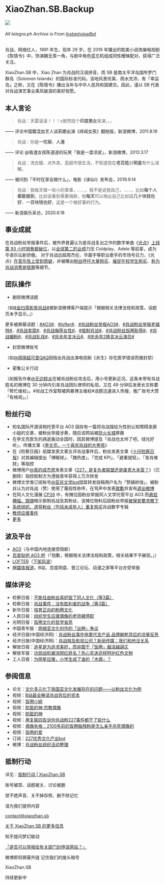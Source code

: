 #  XiaoZhan.SB.Backup

![](https://xiaozhan.sb/logo.png)<br>
###### All telegra.ph Archive is From [InstantviewBot](https://t.me/CorsaBot) 

肖战，网络红人，1991 年生，现年 29 岁。在 2019 年播出的耽美小说改编电视剧《陈情令》中，饰演魏无羡一角，与剧中角色蓝忘机组成同性暧昧配对，获得广泛关注。

XiaoZhan.SB 中，Xiao Zhan 为肖战的汉语拼音，而 SB 是南太平洋岛国所罗门群岛（Solomon Islands）的国际标准代码。该地风景优美、雨水充沛，有「幸运岛」之称，又在《陈情令》播出当年与中华人民共和国建交。因此，谨以 SB 代表对肖战演艺事业乘风破浪的美好祝愿。

## 本人言论

> 肖战：天雷滚滚！！！s居然找个**印度黑女**来演，，，

—— 评论中国籍混血艺人谈莉娜出演《绯闻女孩》翻拍版，新浪微博，2011.8.19

> 肖战：你是**一坨屎**，**人渣**

—— 评论 @吸渣女孩陈道道的玩笑「我是一盘凉皮」，新浪微博，2013.3.17

> 肖战：洗衣服、点外卖、逛超市很生活，不知道现在**老百姓**对**明星**有什么误解。

—— 被问到「平时在家会做什么」，电影《诛仙I》发布会，2019.9.14

> 肖战：我每天做一些小的善事，……，我不是说我自己，……，比如**每个人都能做到**，比如说看到需要捐款，他**每天**可以捐出自己比如说**几十块钱也好**、**一百块钱也好**，这是一个做好事的行为。

—— 新浪娱乐采访，2020.6.18

## 事业成就

在肖战粉丝举报事件后，被外界普遍认为是肖战复出之作的数字单曲《[光点](https://i.y.qq.com/v8/playsong.html?songid=260388219)》[上线第 93 小时销售额破亿](https://telegra.ph/%E5%8D%8E%E8%AF%AD%E9%9F%B3%E4%B9%90%E5%8E%86%E5%8F%B2%E7%AC%AC%E4%B8%80%E8%82%96%E6%88%98%E6%96%B0%E6%AD%8C%E5%85%89%E7%82%B9%E9%94%80%E5%94%AE%E9%A2%9D%E8%BF%87%E4%BA%BF-07-23)，以[全球第二的业绩](https://en.wikipedia.org/wiki/List_of_best-selling_singles#15_million_digital_copies_or_more)力压 Coldplay、Adele 等前辈，成为华语乐坛新骄傲。
对于肖战远超周杰伦、华晨宇等职业歌手的市场号召力，《光点》[在音乐性上受到质疑](https://telegra.ph/%E8%82%96%E6%88%98%E5%85%89%E7%82%B9%E9%94%80%E9%87%8F%E6%9A%B4%E6%B6%A8%E5%92%8C%E8%AF%84%E5%88%86%E6%9A%B4%E8%B7%8C%E7%9A%84%E8%83%8C%E5%90%8E%E8%BF%99%E6%98%AF%E4%B8%80%E5%9C%BA%E6%83%85%E7%BB%AA%E5%8C%96%E7%9A%84%E5%8D%9A%E5%BC%88-07-27)，并被曝出[粉丝呼吁大量购买](https://telegra.ph/%E8%82%96%E6%88%98%E6%96%B0%E6%AD%8C%E7%83%AD%E5%8D%967500%E4%B8%87%E5%8D%B4%E6%83%B9%E4%BA%89%E8%AE%AE%E8%A2%AB%E7%88%86%E5%A4%A7%E7%B2%89%E5%BC%BA%E9%94%80%E4%BA%BA%E4%BA%BA%E6%9C%80%E5%B0%91105%E5%BC%A0%E5%B7%A5%E4%BD%9C%E5%AE%A4%E5%91%BC%E5%90%81%E7%90%86%E6%80%A7%E8%B4%AD%E4%B9%B0-%E4%B8%8A%E6%B8%B8%E6%96%B0%E9%97%BB-%E6%B1%87%E8%81%9A%E5%90%91%E4%B8%8A%E7%9A%84%E5%8A%9B%E9%87%8F-07-27)、[催促在校学生购买](https://www.zhihu.com/question/390436167/answer/1180312462)、[称为肖战消费是赎罪](https://telegra.ph/%E8%B5%8E%E7%BD%AA%E5%BC%8F%E8%BF%BD%E6%98%9F%E6%99%92%E8%AE%A2%E5%8D%95%E8%B5%8E%E7%BD%AA%E5%88%B8%E8%BF%BD%E6%98%9F%E4%B8%8D%E6%98%AF%E9%82%AA%E6%95%99%E8%AF%B7%E5%87%80%E5%8C%96%E7%B2%89%E5%9C%88-07-27)等细节。

## 团队操作

- 删除微博话题

（如[#金扫帚影帝肖战#](https://s.weibo.com/weibo?q=%23金扫帚影帝肖战%23)被新浪微博客户端提示「根据相关法律法规和政策，话题页未予显示。」）

更多被屏蔽话题：[#AO3#](https://s.weibo.com/weibo?q=%23AO3%23)、[#lofter#](https://s.weibo.com/weibo?q=%23lofter%23)、[#肖战粉丝举报AO3#](https://s.weibo.com/weibo?q=%23肖战粉丝举报AO3%23)、[#肖战粉丝举报老福特#](https://s.weibo.com/weibo?q=%23肖战粉丝举报老福特%23)、[#肖战卖腐#](https://s.weibo.com/weibo?q=%23肖战卖腐%23)、[#肖战侮辱女性#](https://s.weibo.com/weibo?q=%23肖战侮辱女性%23)、[#抵制肖战#](https://s.weibo.com/weibo?q=%23抵制肖战%23)、[#肖战粉丝饭圈耻辱#](https://s.weibo.com/weibo?q=%23肖战粉丝饭圈耻辱%23)、[#肖战媚粉#](https://s.weibo.com/weibo?q=%23肖战媚粉%23)、[#肖战轧戏#](https://s.weibo.com/weibo?q=%23肖战轧戏%23)、[#庆余年言冰云#](https://s.weibo.com/weibo?q=%23庆余年言冰云%23)、[#庆余年2换言冰云演员#](https://s.weibo.com/weibo?q=%23庆余年2换言冰云演员%23)

- 封禁微博账号

（如[@琪琪超可爱QAQ](https://weibo.com/n/琪琪超可爱QAQ)因指出肖战出演电视剧《余生》存在医学错误而被封禁）

- 密集公关行动

（如报告作者[@无边桃炎](https://weibo.com/u/7121642724)在被肖战粉丝攻击后，用小号更新近况。这条未带有肖战姓名的微博在 30 分钟内引来肖战团队律师的私信，又在 49 分钟后发表长文称要「帮忙维权」。#肖战工作室帮被网暴博主维权#话题迅速进入热搜，推广账号大赞「有格局」。）

## 粉丝行动

- 知名国际开源读物托管平台 AO3 因存有一篇将肖战描绘为性别认知障碍发廊小姐的文章，被粉丝举报涉黄，随后该网站被[防火长城](https://zh.wikipedia.org/wiki/%E9%98%B2%E7%81%AB%E9%95%BF%E5%9F%8E)屏蔽
- 在李文亮医生的病逝轰动全国时，因其微博提及「肖战也太帅了吧，绿光好听」，传播文章《[李文亮，一个喜欢肖战的大男孩](https://mp.weixin.qq.com/s?src=11&timestamp=1595547709&ver=2479&signature=14Gsdxnct-qR*2FyTLUIiMZJ-b5WNkeBTL1MvKmFdoQa4mS2iSXT*lST6Lb5tuPi6gsnZFRd-8nc7e77u6hHFs-WxDbO4LYkiUGAIl4KPTIJCnMrJIuW9XySLy-bAk*W&new=1)》
- 在《检察日报》纸媒发表文章五评肖战事件后，粉丝发表文章《[十问检察日报](https://telegra.ph/%E5%A6%82%E4%BD%95%E8%AF%84%E4%BB%B7%E6%8B%BF%E4%BB%80%E4%B9%88%E6%8B%AF%E6%95%91%E4%BD%A0%E6%88%91%E7%9A%84%E4%B8%89%E8%A7%82%E5%8D%81%E9%97%AE%E6%A3%80%E5%AF%9F%E6%97%A5%E6%8A%A5%E4%B8%80%E6%96%87-07-27)》对其编辑提出「博眼球」、「蹭热度」、「完成 KPI」、「避重就轻」、「发肖难财」等指控
- 微博用户[@真的成杰思](https://weibo.com/chengjiesi)发表文章《[227，是复仇者联盟还是废青大本营？](https://weibo.com/ttarticle/p/show?id=2309404480685132873872)》（已删除）指控抵制方为港独青年获得上万次转发
- 微博文学类订阅账号[@亚非文学bot](https://weibo.com/u/6006497029)因其转发投稿用户名为「赞姨娇俏」，被粉丝认为对肖战（赞）使用了蔑视性称呼，在骂声中发表[致歉](https://weibo.com/6006497029/IAPF4dDDa)并宣布[退出微博](https://weibo.com/6006497029/IBb6FmnpH)
- 在同人文化漫展 [CP26](https://www.allcpp.cn/allcpp/event/event.do?event=865) 中，有摊位因粉丝举报同人文学托管平台 AO3 而[悬挂横幅、锦旗](https://s.weibo.com/weibo?q=%23CP26横幅%23)暗示抵制肖战及其粉丝，该摊位物料后因粉丝举报[被保安要求撤下](https://weibo.com/6046921529/JcPihzWHr)
- [系统组织、诱导粉丝（包括未成年人）重复购买](https://telegra.ph/%E8%82%96%E6%88%98%E7%B2%89%E4%B8%9D%E4%BB%AC%E8%BF%BD%E6%98%9F%E4%B8%8D%E8%A6%81%E8%A2%AB%E6%B4%97%E8%84%91%E4%B9%B0%E4%B9%B0%E5%BA%94%E8%AF%A5%E9%87%8F%E5%8A%9B%E8%80%8C%E8%A1%8C%E7%90%86%E6%80%A7%E5%9C%B0%E5%8E%BB%E6%B6%88%E8%B4%B9-07-23)肖战数字专辑
- [教师应援事件](https://m.weibo.cn/status/4504152560608508?)
- [更多](https://zh.wikipedia.org/wiki/肖战事件)

## 波及平台

- [AO3](https://ao3.org.cn/)（与中国内地连接受阻断）
- [百度贴吧 AO3 吧](https://tieba.baidu.com/f?kw=AO3)（「抱歉，根据相关法律法规和政策，相关结果不予展现。」）
- [LOFTER](https://www.lofter.com/)（[下架风波](https://telegra.ph/%E7%BD%91%E6%98%93LOFTER%E4%B8%8B%E6%9E%B6%E9%A3%8E%E6%B3%A2%E7%A5%B8%E8%B5%B7%E8%82%96%E6%88%98227%E7%94%A8%E6%88%B7%E6%9A%97%E6%8C%87%E8%85%BE%E8%AE%AF%E7%AD%96%E5%88%92-%E5%90%8C%E4%BA%BA-07-23)）
- 据[媒体报道](http://review.sxgov.cn/content/2020-03/06/content_9835943.htm)，B站、百度网盘、晋江论坛、动漫之家等平台亦受举报

## 媒体评论

- 检察日报：[不能任由粉丝喜好毁了同人文化（等3篇）](http://newspaper.jcrb.com/2020/20200311/20200311_005/20200311_005.html)
- 检察日报：[肖战事件：没有胜利者的战争（等3篇）](http://newspaper.jcrb.com/2020/20200311/20200311_006/20200311_006.html)
- 新华日报：[培育正向的粉圈文化](http://xh.xhby.net/mp3/pad/c/202003/26/c757875.html)
- 人民日报：[组织学生应援偶像的老师被停职](https://m.weibo.cn/status/4504207471954905)
- 光明日报：[饭圈文化的哲学省思](https://wap.gmdaily.cn/article/9ca6637b83f94f23a3e91d686869e113?from=timeline&isappinstalled=0&dt_dapp=1&dt_dapp=1&dt_dapp=1)
- 中国青年报：[网络亚文化创作的「出圈」争议](https://baijiahao.baidu.com/s?id=1660417030529791535&wfr=spider&for=pc&isFailFlag=1)
- 经济日报(中国经济网)：[肖战粉丝事件拖累代言产品 品牌躺枪背后的流量反思](http://www.ce.cn/culture/gd/202003/04/t20200304_34394527.shtml)
- 经济日报(中国经济网)：[肖战殃及影视公司？新丽传媒：我们和他没关系](http://www.ce.cn/culture/gd/202003/06/t20200306_34417797.shtml)
- 解放日报：[追星是为追求美好，而非囿于「饭圈」越活越逼仄](https://www.jfdaily.com/wx/detail.do?id=219676)
- 解放军报：[功勋战机被涂网红姓名？热心军迷这样呵护红色文物](https://telegra.ph/%E5%8A%9F%E5%8B%8B%E6%88%98%E6%9C%BA%E8%A2%AB%E6%B6%82%E7%BD%91%E7%BA%A2%E5%A7%93%E5%90%8D%E7%83%AD%E5%BF%83%E5%86%9B%E8%BF%B7%E8%BF%99%E6%A0%B7%E5%91%B5%E6%8A%A4%E7%BA%A2%E8%89%B2%E6%96%87%E7%89%A9-07-23)
- 工人日报：[为明星应援，小学生成了谁的「木偶」？](https://telegra.ph/%E5%BE%AE%E5%8D%9A-07-23)

## 参阅信息

- 论文：[文化多元化下我国亚文化发展存在的问题——以粉丝文化为例](https://telegra.ph/%E6%96%87%E5%8C%96%E5%A4%9A%E5%85%83%E5%8C%96%E4%B8%8B%E6%88%91%E5%9B%BD%E4%BA%9A%E6%96%87%E5%8C%96%E5%8F%91%E5%B1%95%E5%AD%98%E5%9C%A8%E7%9A%84%E9%97%AE%E9%A2%98%E4%BB%A5%E7%B2%89%E4%B8%9D%E6%96%87%E5%8C%96%E4%B8%BA%E4%BE%8B-07-23)
- 视频：[B站最全解读肖战背后的资本](https://www.bilibili.com/video/BV1k7411d7x8)
- 视频：[饭圈小姐](https://www.bilibili.com/video/BV16t4y1m78E)
- 视频：[肮脏的神·宗教偶像](https://www.bilibili.com/video/BV1KK4y1k7LS)
- 视频：[肮脏的神](https://www.bilibili.com/video/BV1Ta4y147hE)
- 视频：[用复联四告诉你肖战粉227事件都干了些什么](https://www.bilibili.com/video/BV1PE411x7hS)
- 视频：[偶像失格：2100年前的饭圈脑残粉是怎么亲手杀死偶像的](http://t.cn/A62Zjxow)
- 视频：[饭圈的爱](https://www.bilibili.com/video/BV18V411k7bL)
- 订阅：[227优秀文化产出bot](https://weibo.com/u/6611607990)
- 微博：[肖战粉丝组织活动整理](https://weibo.com/3942420528/J20H8uTJJ)

## 抵制行动

详见：[抵制行动 | XiaoZhan.SB](https://github.com/Xiaozhan-sb/Xiaozhan.sb.backup/blob/master/Boycott.md)

账号被禁、话题被关、讨论被删

禁不绝声音、关不掉存照、删不除记忆



请为我们提供内容

contact@xiaozhan.sb



[关于 XiaoZhan.SB 的更多信息](https://github.com/Xiaozhan-sb/Xiaozhan.sb.backup/blob/master/QNA.md)



知乎提问梦幻联动

[「是否可以举报给有关部门封停该网站？」](https://www.zhihu.com/question/407230789)



微博即将屏蔽外链
记住我们的接头暗号

XiaoZhan.SB



持续更新中
